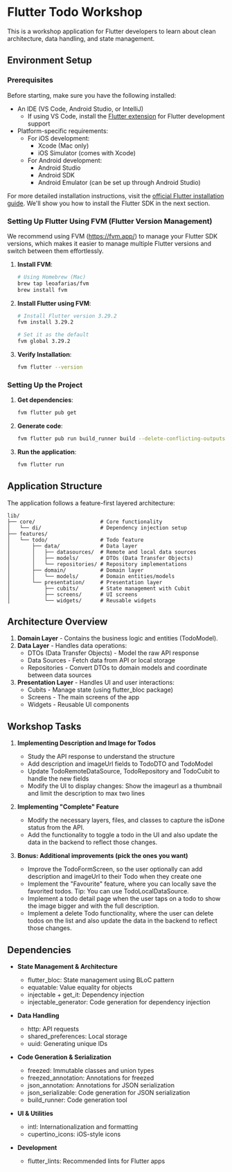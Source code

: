 # Flutter Todo Workshop

This is a workshop application for Flutter developers to learn about clean architecture, data handling, and state management.

## Environment Setup

### Prerequisites
Before starting, make sure you have the following installed:

- An IDE (VS Code, Android Studio, or IntelliJ)
  - If using VS Code, install the [Flutter extension](https://marketplace.visualstudio.com/items?itemName=Dart-Code.flutter) for Flutter development support
- Platform-specific requirements:
  - For iOS development:
    - Xcode (Mac only)
    - iOS Simulator (comes with Xcode)
  - For Android development:
    - Android Studio
    - Android SDK
    - Android Emulator (can be set up through Android Studio)

For more detailed installation instructions, visit the [official Flutter installation guide](https://docs.flutter.dev/get-started/install). We'll show you how to install the Flutter SDK in the next section.

### Setting Up Flutter Using FVM (Flutter Version Management)

We recommend using FVM (https://fvm.app/) to manage your Flutter SDK versions, which makes it easier to manage multiple Flutter versions and switch between them effortlessly.

1. **Install FVM**:
   ```bash
   # Using Homebrew (Mac)
   brew tap leoafarias/fvm
   brew install fvm
   
   ```

2. **Install Flutter using FVM**:
   ```bash
   # Install Flutter version 3.29.2
   fvm install 3.29.2
   
   # Set it as the default
   fvm global 3.29.2
   ```

3. **Verify Installation**:
   ```bash
   fvm flutter --version
   ```

### Setting Up the Project

1. **Get dependencies**:
   ```bash
   fvm flutter pub get
   ```

2. **Generate code**:
   ```bash
   fvm flutter pub run build_runner build --delete-conflicting-outputs
   ```

3. **Run the application**:
   ```bash
   fvm flutter run
   ```

## Application Structure

The application follows a feature-first layered architecture:

```
lib/
├── core/                     # Core functionality
│   └── di/                   # Dependency injection setup
├── features/
│   └── todo/                 # Todo feature
│       ├── data/             # Data layer
│       │   ├── datasources/  # Remote and local data sources
│       │   ├── models/       # DTOs (Data Transfer Objects)
│       │   └── repositories/ # Repository implementations
│       ├── domain/           # Domain layer
│       │   └── models/       # Domain entities/models
│       └── presentation/     # Presentation layer
│           ├── cubits/       # State management with Cubit
│           ├── screens/      # UI screens
│           └── widgets/      # Reusable widgets
```

## Architecture Overview

1. **Domain Layer** - Contains the business logic and entities (TodoModel).
2. **Data Layer** - Handles data operations:
   - DTOs (Data Transfer Objects) - Model the raw API response
   - Data Sources - Fetch data from API or local storage
   - Repositories - Convert DTOs to domain models and coordinate between data sources
3. **Presentation Layer** - Handles UI and user interactions:
   - Cubits - Manage state (using flutter_bloc package)
   - Screens - The main screens of the app
   - Widgets - Reusable UI components


## Workshop Tasks

1. **Implementing Description and Image for Todos**
   - Study the API response to understand the structure
   - Add description and imageUrl fields to TodoDTO and TodoModel
   - Update TodoRemoteDataSource, TodoRepository and TodoCubit to handle the new fields
   - Modify the UI to display changes: Show the imageurl as a thumbnail and limit the description to max two lines

2. **Implementing "Complete" Feature**
   - Modify the necessary layers, files, and classes to capture the isDone status from the API.  
   - Add the functionality to toggle a todo in the UI and also update the data in the backend to reflect those changes.

4. **Bonus: Additional improvements (pick the ones you want)**
   - Improve the TodoFormScreen, so the user optionally can add description and imageUrl to their Todo when they create one
   - Implement the "Favourite" feature, where you can locally save the favorited todos. Tip: You can use TodoLocalDataSource.  
   - Implement a todo detail page when the user taps on a todo to show the image bigger and with the full description.  
   - Implement a delete Todo functionality, where the user can delete todos on the list and also update the data in the backend to reflect those changes.

## Dependencies

- **State Management & Architecture**
  - flutter_bloc: State management using BLoC pattern
  - equatable: Value equality for objects
  - injectable + get_it: Dependency injection
  - injectable_generator: Code generation for dependency injection

- **Data Handling**
  - http: API requests
  - shared_preferences: Local storage
  - uuid: Generating unique IDs

- **Code Generation & Serialization**
  - freezed: Immutable classes and union types
  - freezed_annotation: Annotations for freezed
  - json_annotation: Annotations for JSON serialization
  - json_serializable: Code generation for JSON serialization
  - build_runner: Code generation tool

- **UI & Utilities**
  - intl: Internationalization and formatting
  - cupertino_icons: iOS-style icons

- **Development**
  - flutter_lints: Recommended lints for Flutter apps

